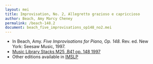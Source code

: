 ```yaml
---
layout: mei
title: Improvisation, No. 2, Allegretto grazioso e capriccioso 
author: Beach, Amy Marcy Cheney
permalink: /beach-148.2
document: beach_five_improvisations_op148_no2.mei  
---
```


- In Beach, Amy. *Five Improvisations for Piano, Op. 148.* Rev. ed. New York: Seesaw Music, 1997.
- <a href="https://tufts-primo.hosted.exlibrisgroup.com/permalink/f/bnf7qa/01TUN_ALMA21103597280003851">Music Library Stacks M25 .B41 op. 148 1997</a>
- Other editions available in <a href="https://imslp.org/wiki/5_Improvisations%2C_Op.148_(Beach%2C_Amy_Marcy)" target="_blank">IMSLP</a>
